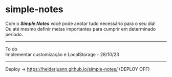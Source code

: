 # simple-notes

Com o *<b>Simple Notes</b>* você pode anotar tudo necessário para o seu dia! <br> Ou até mesmo definir metas importantes para cumprir em determinado período.

<hr>
To do <br> Implementar customização e LocalStorage - 28/10/23

<hr>

Deploy -> https://helderjuann.github.io/simple-notes/ (DEPLOY OFF)
